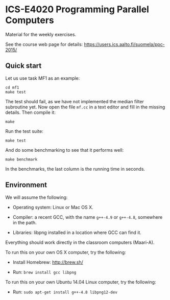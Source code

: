ICS-E4020 Programming Parallel Computers
========================================

Material for the weekly exercises.

See the course web page for details:
https://users.ics.aalto.fi/suomela/ppc-2015/


Quick start
-----------

Let us use task MF1 as an example:

    cd mf1
    make test

The test should fail, as we have not implemented the median filter
subroutine yet. Now open the file `mf.cc` in a text editor and
fill in the missing details. Then compile it:

    make

Run the test suite:

    make test

And do some benchmarking to see that it performs well:

    make benchmark

In the benchmarks, the last column is the running time in seconds.


Environment
-----------

We will assume the following:

 - Operating system: Linux or Mac OS X.

 - Compiler: a recent GCC, with the name `g++-4.9` or `g++-4.8`,
   somewhere in the path.

 - Libraries: libpng installed in a location where GCC can find it.

Everything should work directly in the classroom computers (Maari-A).

To run this on your own OS X computer, try the following:

 - Install Homebrew: http://brew.sh/

 - Run: `brew install gcc libpng`

To run this on your own Ubuntu 14.04 Linux computer, try the
following:

 - Run: `sudo apt-get install g++-4.8 libpng12-dev`
